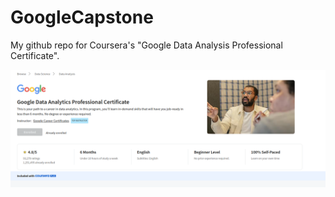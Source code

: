 # GoogleCapstone

My github repo for Coursera's "Google Data Analysis Professional Certificate". 

![Cousera_screen_shot](https://raw.githubusercontent.com/MikSm1th/GoogleCapstone/main/Cousera_screen_shot.png)




